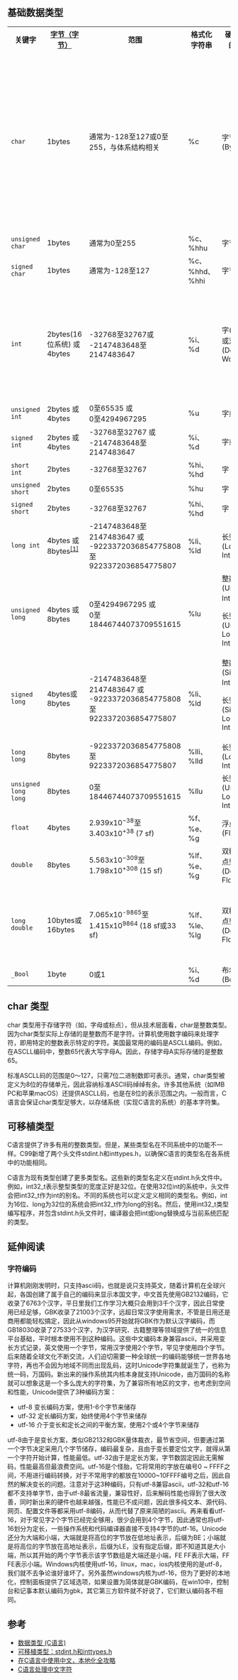 ## 基础数据类型
<table class="wikitable">
<tbody><tr>
<th>关键字</th>
<th><a href="/wiki/%E5%AD%97%E8%8A%82" title="字节">字节（字节）</a></th>
<th>范围</th>
<th>格式化字符串</th>
<th>硬件层面的类型</th>
<th>备注
</th></tr>
<tr>
<td><code>char</code></td>
<td>1bytes</td>
<td>通常为-128至127或0至255，与体系结构相关</td>
<td>%c
</td>
<td>字节(Byte)
</td>
<td>大多数情况下即<code>signed char；</code>
<p>在极少数1byte&nbsp;!= 8bit或不使用ASCII字符集的机器类型上范围可能会更大或更小。其它类型同理。
</p>
</td></tr>
<tr>
<td><code>unsigned char</code></td>
<td>1bytes</td>
<td>通常为0至255</td>
<td>%c、%hhu
</td>
<td>字节
</td>
<td>
</td></tr>
<tr>
<td><code>signed char</code></td>
<td>1bytes</td>
<td>通常为-128至127</td>
<td>%c、%hhd、%hhi
</td>
<td>字节
</td>
<td>
</td></tr>
<tr>
<td><code>int</code></td>
<td>2bytes(16位系统) 或<br>4bytes
</td>
<td>-32768至32767或<br>-2147483648至2147483647</td>
<td>%i、%d
</td>
<td>字(Word)或双字(Double Word)
</td>
<td>即<code>signed int</code>(但用于bit-field时，int可能被视为signed int，也可能被视为unsigned int)
</td></tr>
<tr>
<td><code>unsigned int</code></td>
<td>2bytes 或<br>4bytes</td>
<td>0至65535 或<br>0至4294967295</td>
<td>%u
</td>
<td>字或双字
</td>
<td>
</td></tr>
<tr>
<td><code>signed int</code></td>
<td>2bytes 或<br>4bytes
</td>
<td>-32768至32767 或<br>-2147483648至2147483647</td>
<td>%i、%d
</td>
<td>字或双字
</td>
<td>
</td></tr>
<tr>
<td><code>short int</code></td>
<td>2bytes</td>
<td>-32768至32767</td>
<td>%hi、%hd
</td>
<td>字
</td>
<td>即<code>signed short</code>
</td></tr>
<tr>
<td><code>unsigned short</code></td>
<td>2bytes</td>
<td>0至65535</td>
<td>%hu
</td>
<td>字
</td>
<td>
</td></tr>
<tr>
<td><code>signed short</code></td>
<td>2bytes</td>
<td>-32768至32767</td>
<td>%hi、%hd
</td>
<td>字
</td>
<td>
</td></tr>
<tr>
<td><code>long int</code></td>
<td>4bytes 或<br>8bytes<sup id="cite_ref-1" class="reference"><a href="#cite_note-1">[1]</a></sup></td>
<td>-2147483648至2147483647 或<br>-9223372036854775808至9223372036854775807</td>
<td>%li、%ld
</td>
<td>长整数(Long Integer)
</td>
<td>即<code>signed long</code>
</td></tr>
<tr>
<td><code>unsigned long</code></td>
<td>4bytes 或<br>8bytes</td>
<td>0至4294967295 或<br>0至18446744073709551615</td>
<td>%lu
</td>
<td>整数(Unsigned Integer)或
<p>长整数(Unsigned Long Integer)
</p>
</td>
<td>依赖于实现
</td></tr>
<tr>
<td><code>signed long</code></td>
<td>4bytes或<br>8bytes</td>
<td>-2147483648至2147483647 或<br>-9223372036854775808至9223372036854775807</td>
<td>%li、%ld
</td>
<td>整数(Signed Integer)或
<p>长整数(Signed Long Integer)
</p>
</td>
<td>依赖于实现
</td></tr>
<tr>
<td><code>long long</code></td>
<td>8bytes</td>
<td>-9223372036854775808至9223372036854775807</td>
<td>%lli、%lld
</td>
<td>长整数(Long Integer)
</td>
<td>
</td></tr>
<tr>
<td><code>unsigned long long</code></td>
<td>8bytes</td>
<td>0至18446744073709551615</td>
<td>%llu
</td>
<td>长整数(Unsigned Long Integer)
</td>
<td>
</td></tr>
<tr>
<td><code>float</code></td>
<td>4bytes</td>
<td>2.939x10<sup>−38</sup>至3.403x10<sup>+38</sup> (7 sf)</td>
<td>%f、%e、%g
</td>
<td>浮点数(Float)
</td>
<td>
</td></tr>
<tr>
<td><code>double</code></td>
<td>8bytes</td>
<td>5.563x10<sup>−309</sup>至1.798x10<sup>+308</sup> (15 sf)</td>
<td>%lf、%e、%g
</td>
<td>双精度浮点型(Double Float)
</td>
<td>
</td></tr>
<tr>
<td><code>long double</code></td>
<td>10bytes或<br>16bytes</td>
<td>7.065x10<sup>-9865</sup>至1.415x10<sup>9864</sup> (18 sf或33 sf)</td>
<td>%lf、%le、%lg
</td>
<td>双精度浮点型(Double Float)
</td>
<td>在大多数平台上的实现与<code>double</code>相同，实现由编译器定义。
</td></tr>
<tr>
<td><code>_Bool</code>
</td>
<td>1byte
</td>
<td>0或1
</td>
<td>%i、%d
</td>
<td>布尔型(Boolean)
</td>
<td>
</td></tr></tbody></table>

## char 类型
char 类型用于存储字符（如，字母或标点），但从技术层面看，char是整数类型。因为char类型实际上存储的是整数而不是字符。计算机使用数字编码来处理字符，即用特定的整数表示特定的字符。美国最常用的编码是ASCLL编码。例如，在ASCLL编码中，整数65代表大写字母A。因此，存储字母A实际存储的是整数65。

标准ASCLL码的范围是0～127，只需7位二进制数即可表示。通常，char类型被定义为8位的存储单元，因此容纳标准ASCII码绰绰有余。许多其他系统（如IMB PC和苹果macOS）还提供ASCLL码，也是在8位的表示范围之内。一般而言，C语言会保证char类型足够大，以存储系统（实现C语言的系统）的基本字符集。

## 可移植类型
C语言提供了许多有用的整数类型。但是，某些类型名在不同系统中的功能不一样。C99新增了两个头文件stdint.h和inttypes.h，以确保C语言的类型名在各系统中的功能相同。

C语言为现有类型创建了更多类型名。这些新的类型名定义在stdint.h头文件中。例如，int32_t表示整型类型的宽度正好是32位。在使用32位int的系统中，头文件会把int32_t作为int的别名。不同的系统也可以定义定义相同的类型名。例如，int为16位、long为32位的系统会把int32_t作为long的别名。然后，使用int32_t类型编写程序，并包含stdint.h头文件时，编译器会把int或long替换成与当前系统匹配的类型。

## 延伸阅读
### 字符编码
计算机刚刚发明时，只支持ascii码，也就是说只支持英文，随着计算机在全球兴起，各国创建了属于自己的编码来显示本国文字，中文首先使用GB2132编码，它收录了6763个汉字，平日里我们工作学习大概只会用到3千个汉字，因此日常使用已经足够，GBK收录了21003个汉字，远超日常汉字使用需求，不管是日用还是商用都能轻松搞定，因此从windows95开始就将GBK作为默认汉字编码，而GB18030收录了27533个汉字，为汉字研究、古籍整理等领域提供了统一的信息平台基础，平时根本使用不到这种编码。这些中文编码本身兼容ascii，并采用变长方式记录，英文使用一个字节，常用汉字使用2个字节，罕见字使用四个字节。后来随着全球文化不断交流，人们迫切需要一种全球统一的编码能够统一世界各地字符，再也不会因为地域不同而出现乱码，这时Unicode字符集就诞生了，也称为统一码，万国码。新出来的操作系统其内核本身就支持Unicode，由万国码的名称就可以想象这是一个多么庞大的字符集，为了兼容所有地区的文字，也考虑到空间和性能，Unicode提供了3种编码方案：
* utf-8 变长编码方案，使用1-6个字节来储存
* utf-32 定长编码方案，始终使用4个字节来储存
* utf-16 介于变长和定长之间的平衡方案，使用2个或4个字节来储存

utf-8由于是变长方案，类似GB2132和GBK量体裁衣，最节省空间，但要通过第一个字节决定采用几个字节储存，编码最复杂，且由于变长要定位文字，就得从第一个字符开始计算，性能最低。utf-32由于是定长方案，字节数固定因此无需解码，性能最高但最浪费空间。utf-16是个怪胎，它将常用的字放在编号0 ~ FFFF之间，不用进行编码转换，对于不常用字的都放在10000~10FFFF编号之后，因此自然的解决变长的问题。注意对于这3种编码，只有utf-8兼容ascii，utf-32和utf-16都不支持单字节，由于utf-8最省流量，兼容性好，后来解码性能也得到了很大改善，同时新出来的硬件也越来越强，性能已不成问题，因此很多纯文本、源代码、网页、配置文件等都采用utf-8编码，从而代替了原来简陋的ascii。再来看看utf-16，对于常见字2个字节已经完全够用，很少会用到4个字节，因此通常也将utf-16划分为定长，一些操作系统和代码编译器直接不支持4字节的utf-16。Unicode还分为大端和小端，大端就是将高位的字节放在低地址表示，后缀为BE；小端就是将高位的字节放在高地址表示，后缀为LE，没有指定后缀，即不知道其是大小端，所以其开始的两个字节表示该字节数组是大端还是小端，FE FF表示大端，FF FE表示小端。Windows内核使用utf-16，linux，mac，ios内核使用的是utf-8，我们就不去争论谁好谁坏了。另外虽然windows内核为utf-16，但为了更好的本地化，控制面板提供了区域选项，如果设置为简体就是GBK编码，在win10中，控制台和记事本默认编码为gbk，其它第三方软件就不好说了，它们默认编码各不相同。

## 参考
* [数据类型 (C语言)](https://zh.wikipedia.org/wiki/%E6%95%B0%E6%8D%AE%E7%B1%BB%E5%9E%8B_(C%E8%AF%AD%E8%A8%80))
* [可移植类型：stdint.h和inttypes.h](https://blog.csdn.net/WarEric/article/details/76407920)
* [在C语言中使用中文，本地化全攻略](https://blog.csdn.net/jaj2003/article/details/109802900)
* [C语言处理中文字符](http://forum.becomingcelia.com/blog/c/2018-12-31-14)
